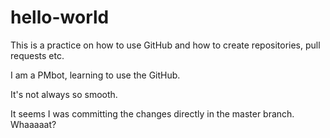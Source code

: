 # hello-world
This is a practice on how to use GitHub and how to create repositories, pull requests etc. 

I am a PMbot, learning to use the GitHub.

It's not always so smooth.

It seems I was committing the changes directly in the master branch. Whaaaaat?
